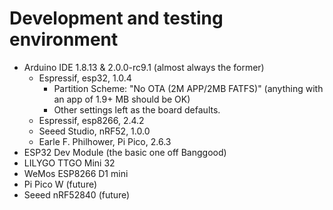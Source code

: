 # Development and testing environment

* Arduino IDE 1.8.13 & 2.0.0-rc9.1 (almost always the former)
  * Espressif, esp32, 1.0.4
    * Partition Scheme: "No OTA (2M APP/2MB FATFS)" (anything with an app of 1.9+ MB should be OK)
    * Other settings left as the board defaults.
  * Espressif, esp8266, 2.4.2
  * Seeed Studio, nRF52, 1.0.0
  * Earle F. Philhower, Pi Pico, 2.6.3
* ESP32 Dev Module (the basic one off Banggood)
* LILYGO TTGO Mini 32
* WeMos ESP8266 D1 mini
* Pi Pico W (future)
* Seeed nRF52840 (future)

